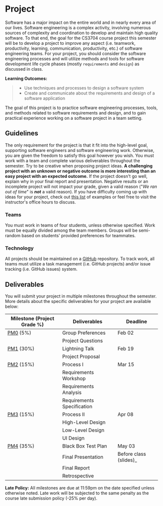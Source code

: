 # Project

Software has a major impact on the entire world and in nearly every area of our lives. Software engineering is a complex activity, involving numerous sources of complexity and coordination to develop and maintain high quality software. To that end, the goal for the CS3704 course project this semester will be to develop a project to improve any aspect (i.e. teamwork, productivity, learning, communication, productivity, etc.) of software engineering teams. For your project, you should consider the software engineering processes and will utilize methods and tools for software development life cycle phases (mostly `requirements` and `design`) as discussed in class.

**Learning Outcomes:**
> * Use techniques and processes to design a software system
> * Create and communicate about the requirements and design of a software application

The goal of this project is to practice software engineering processes, tools, and methods related to software requirements and design, and to gain practical experience working on a software project in a team setting.

## Guidelines

The only requirement for the project is that it fit into the high-level goal, supporting software engineers and software engineering work. Otherwise, you are given the freedom to satisfy this goal however you wish. You must work with a team and complete various deliverables throughout the semester. Try to be creative when proposing project ideas. **A challenging project with an unknown or negative outcome is more interesting than an easy project with an expected outcome.** If the project doesn't go well, explain why in your final report and presentation. Negative results or an incomplete project will not impact your grade, given a valid reason ("_We ran out of time_" is __*not*__ a valid reason). If you have difficulty coming up with ideas for your project, check out [this list](IDEAS.md) of examples or feel free to visit the instructor's office hours to discuss.

### Teams

You must work in teams of four students, unless otherwise specified. Work must be equally divided among the team members. Groups will be semi-random based on students' provided preferences for teammates.

### Technology

All projects should be maintained on a [GitHub](https://github.com) repository. To track work, all teams must utilize a task management (i.e. GitHub projects) and/or issue tracking (i.e. GitHub issues) system.

## Deliverables

You will submit your project in multiple milestones throughout the semester. More details about the specific deliverables for your project are available below:

|  Milestone (Project Grade %) | Deliverables     |  Deadline       |
|---------|----------------------------------|-----------------|
| [PM0](PM0.md) (5%)  | Group Preferences     | Feb 02 |
|                     | Project Questions     |         |
| [PM1](Process.md) (30%)   | Lightning Talk        | Feb 19 |
|                     | Project Proposal      |         |
| [PM2](Requirements.md) (15%) | Process I     |  Mar 15 |
|                 | Requirements Workshop |         |
|                 | Requirements Analysis |         |
|                 | Requirements Specification  |    |
| [PM3](Design.md)  (15%) | Process II         |  Apr 08 |
|                 | High-Level Design     |         |
|                 | Low-Level Design      |         |
|                 | UI Design      |         |
| [PM4](Testing.md)  (35%) | Black Box Test Plan   |  May 03 |
|                 | Final Presentation    | Before class (slides)_ |
|                 | Final Report          |         |
|                 | Retrospective  |         |

__Late Policy:__ All milestones are due at 11:59pm on the date specified unless otherwise noted. Late work will be subjected to the same penalty as the course late submission policy (-25% per day).
